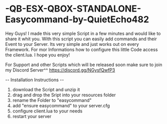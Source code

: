 # -QB-ESX-QBOX-STANDALONE-Easycommand-by-QuietEcho482
Hey Guys! I made this very simple Script in a few minutes and would like to share it whit you. With this script you can easily add commands and their Event to your Server. Its very simple and just works out on every Framework. For mor Informations how to configure this little Code access the client.lua. I hope you enjoy!

For Support and other Scripts which will be released soon make sure to join my Discord Server^^ https://discord.gg/NGysfQwfP3

-- Installation Instructions --
1. download the Script and unzip it
2. drag and drop the Sript into your resources folder
3. rename the Folder to "easycommand"
4. add "ensure easycommand" to your server.cfg
5. configure client.lua to your needs
6. restart your server
